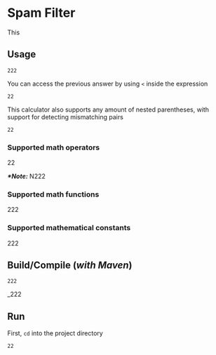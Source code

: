 # Spam Filter

This

## Usage

```
222
```

You can access the previous answer by using `<` inside the expression

```
22
```

This calculator also supports any amount of nested parentheses, with support for detecting mismatching pairs

```
22
```

### Supported math operators

22

**_\*Note:_** N222

### Supported math functions

222

### Supported mathematical constants

222

## Build/Compile (_with Maven_)

```
222
```

_222

## Run

First, `cd` into the project directory

```
22
```
